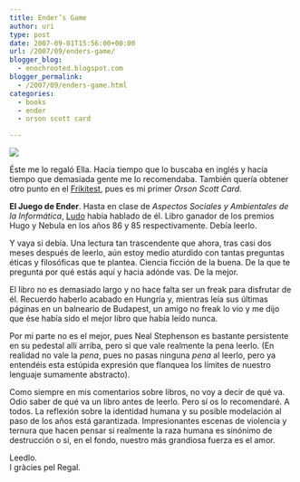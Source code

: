 ```yaml
---
title: Ender’s Game
author: uri
type: post
date: 2007-09-01T15:56:00+00:00
url: /2007/09/enders-game/
blogger_blog:
  - enochrooted.blogspot.com
blogger_permalink:
  - /2007/09/enders-game.html
categories:
  - books
  - ender
  - orson scott card

---
```

[<img style="display:block;text-align:center;cursor:hand;margin:0 auto 10px;" src="http://bp2.blogger.com/_WEHvyZj_jiU/RtmMFlcFtKI/AAAAAAAAA-Y/YC4zVMrF5ls/s320/EnderAmerican.gif" border="0" />][1]

Éste me lo regaló Ella. Hacía tiempo que lo buscaba en inglés y hacía tiempo que demasiada gente me lo recomendaba. También quería obtener otro punto en el [Frikitest][2], pues es mi primer <span style="font-style:italic;">Orson Scott Card</span>.

<span style="font-weight:bold;">El Juego de Ender</span>. Hasta en clase de <span style="font-style:italic;">Aspectos Sociales y Ambientales de la Informática</span>, [Ludo][3] había hablado de él. Libro ganador de los premios Hugo y Nebula en los años 86 y 85 respectivamente. Debía leerlo.

Y vaya si debía. Una lectura tan trascendente que ahora, tras casi dos meses después de leerlo, aún estoy medio aturdido con tantas preguntas éticas y filosóficas que te plantea. Ciencia ficción de la buena. De la que te pregunta por qué estás aquí y hacia adónde vas. De la mejor.

El libro no es demasiado largo y no hace falta ser un freak para disfrutar de él. Recuerdo haberlo acabado en Hungría y, mientras leía sus últimas páginas en un balneario de Budapest, un amigo no freak lo vio y me dijo que ése había sido el mejor libro que había leído nunca.

Por mi parte no es el mejor, pues Neal Stephenson es bastante persistente en su pedestal allí arriba, pero sí que vale realmente la pena leerlo. (En realidad no vale la <span style="font-style:italic;">pena</span>, pues no pasas ninguna <span style="font-style:italic;">pena</span> al leerlo, pero ya entendéis esta estúpida expresión que flanquea los límites de nuestro lenguaje sumamente abstracto).

Como siempre en mis comentarios sobre libros, no voy a decir de qué va. Odio saber de qué va un libro antes de leerlo. Pero sí os lo recomendaré. A todos. La reflexión sobre la identidad humana y su posible modelación al paso de los años está garantizada. Impresionantes escenas de violencia y ternura que hacen pensar si realmente la raza humana es sinónimo de destrucción o si, en el fondo, nuestro más grandiosa fuerza es el amor.

Leedlo.  
I gràcies pel Regal.

 [1]: http://bp2.blogger.com/_WEHvyZj_jiU/RtmMFlcFtKI/AAAAAAAAA-Y/YC4zVMrF5ls/s1600-h/EnderAmerican.gif
 [2]: http://club.telepolis.com/docz/frikitest.htm
 [3]: http://orangoodling.blogspot.com/
